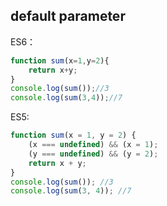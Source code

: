 ## default parameter
ES6：
```javascript
function sum(x=1,y=2){
    return x+y;
}
console.log(sum());//3
console.log(sum(3,4));//7
```
ES5:
```javascript
function sum(x = 1, y = 2) {
    (x === undefined) && (x = 1);
    (y === undefined) && (y = 2);
    return x + y;
}
console.log(sum()); //3
console.log(sum(3, 4)); //7
```